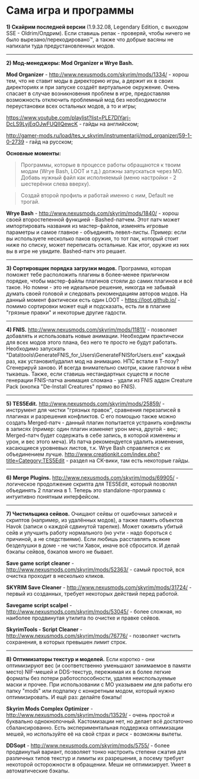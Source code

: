 # Сама игра и программы

**1) Скайрим последней версии** (1.9.32.08, Legendary Edition, с выходом SSE - Oldrim/Олдрим). Если ставишь репак - проверяй, чтобы ничего не было вырезано/перекодировано™, а также что добрые васяны не напихали туда предустановленных модов.

------

**2) Мод-менеджеры: Mod Organizer и Wrye Bash.**

**Mod Organizer** - http://www.nexusmods.com/skyrim/mods/1334/ -  хорош тем, что не ставит моды в директорию игры, а держит их в своих директориях и при запуске создаёт виртуальное окружение. Очень спасает в случае возникновения проблем в игре, предоставляя возможность отключить проблемный мод без необходимости переустановки всех остальных модов, а то и игры;

https://www.youtube.com/playlist?list=PLE7DlYarj-DcLS9LyjEqOJwFUQIIQewcK - гайды на английском;

http://gamer-mods.ru/load/tes_v_skyrim/instrumentarij/mod_organizer/59-1-0-2739 - гайд на русском;

**Основные моменты:**

> Программы, которые в процессе работы обращаются к твоим модам (Wrye Bash, LOOT и т.д.) должны запускаться через МО. Добавь нужный файл как исполняемый (меню настройки - 2 шестерёнки слева вверху).

> Создай второй профиль и работай именно с ним, Default не трогай.

**Wrye Bash** - http://www.nexusmods.com/skyrim/mods/1840/ - хорош своей второстепенной функцией - Bashed-патчем. Этот патч может импортировать названия из мастер-файлов, изменять игровые параметры и самое главное - объединять левел-листы. Пример: если вы используете несколько паков оружия, то тот пак, который стоит ниже по списку, может переписать остальные. Как итог, оружие из них вы в игре не увидите. Bashed-патч это решает.

------

**3) Сортировщик порядка загрузки модов.** Программа, которая поможет тебе расположить плагины в более-менее приличном порядке, чтобы мастер-файлы плагинов стояли до самих плагинов и всё такое. Но помни - это не идеальное решение, никогда не забывай думать своей головой и следовать рекомендациям авторов модов. На данный момент фактически есть один LOOT - https://loot.github.io/ - помимо сортировки может ещё и подсказать, есть ли в плагине "грязные правки" и некоторые другие гадости.

------

**4) FNIS.** http://www.nexusmods.com/skyrim/mods/11811/ - позволяет добавлять и использовать новые анимации. Необходим практически для всех модов этого плана, без него те просто не будут работать. Необходимо запускать "Data\tools\GenerateFNIS_for_Users\GenerateFNISforUsers.exe" каждый раз, как установил\удалил мод на анимацию. НПС встали в Т-позу? Сгенерируй заново. И всегда внимательно смотри, какие галочки в нём тыкаешь. Также, если ставишь нестандартных существ и после генерации FNIS-патча анимация сломана - удали из FNIS аддон Creature Pack (кнопка "De-Install Creatures" прямо во FNIS).

------

**5) TES5Edit.** http://www.nexusmods.com/skyrim/mods/25859/ - инструмент для чистки "грязных правок", сравнения перезаписей в плагинах и разрешения конфликтов. С его помощью также можно создать Merged-патч - данный плагин попытается устранить конфликты в записях (пример: один плагин изменяет урон меча, другой - вес; Merged-патч будет содержать в себе запись, в которой изменены и урон, и вес этого меча). Из патча рекомендуется удалить изменения, касающиеся уровневых листов, т.к. Wrye Bash справляется с их объединением лучше.
http://www.creationkit.com/index.php?title=Category:TES5Edit - раздел на CK-вики, там есть некоторые гайды.

------

**6) Merge Plugins.** http://www.nexusmods.com/skyrim/mods/69905/ - логическое продолжение скрипта для TES5Edit, который позволял объединять 2 плагина в 1. Теперь это standalone-программа с интуитивно понятным интерфейсом.

------

**7) Чистильщика сейвов.** Очищают сейвы от ошибочных записей и скриптов (например, из удалённых модов), а также память объектов Havok (записи о каждой сдвинутой тарелке). Может оживить убитый сейв и улучшить работу нормального (но учти - надо бороться с причиной, а не следствиями). Если любишь расставлять всякие безделушки в доме - не чисти Хавок, иначе всё сбросится. И делай бэкапы сейвов, бэкапов много не бывает.

**Save game script cleaner** - http://www.nexusmods.com/skyrim/mods/52363/ - самый простой, вся очистка проходит в несколько кликов.

**SKYRIM Save Cleaner** - http://www.nexusmods.com/skyrim/mods/31724/ - первый из созданных, требует некоторых действий перед работой.

**Savegame script scalpel** - http://www.nexusmods.com/skyrim/mods/53045/ - более сложная, но наиболее продвинутая утилита по очистке и правке сейвов.

**SkyrimTools - Script Cleaner** - http://www.nexusmods.com/skyrim/mods/76776/ - позволяет чистить сохранения, в которых превышен лимит строк.

------

**8) Оптимизаторы текстур и моделей.** Если коротко - они оптимизируют вес (и соответственно уменьшают занимаемое в памяти место) NIF-мешей и DDS-текстур, пережимая их в более легкие форматы без потери работоспособности, удаляя неиспользуемые маски и прочее. При использовании с МО указываем им для работы его папку "mods" или подпапку с конкретным модом, который нужно оптимизировать. И ещё раз: делайте бэкапы!

**Skyrim Mods Complex Optimizer** - http://www.nexusmods.com/skyrim/mods/13529/ - очень простой и буквально однокнопочный. Кастомизации нет, но делает всё достаточно сбалансированно. Есть экспериментальная поддержка оптимизации мешей, но используйте её на свой страх и риск - возможны вылеты.

**DDSopt** - http://www.nexusmods.com/skyrim/mods/5755/ - более продвинутый вариант, позволяет тонко настроить степени сжатия для различных типов текстур и лимиты их разрешения, а посему требует некоторой осторожности в обращении. Меши не оптимизирует. Умеет в автоматические бэкапы.
